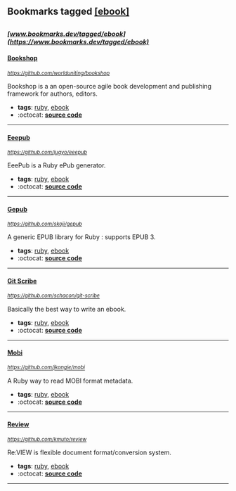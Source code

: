 ## Bookmarks tagged [[ebook]](https://www.bookmarks.dev/search?q=[ebook])

_<sup><sup>[www.bookmarks.dev/tagged/ebook](https://www.bookmarks.dev/tagged/ebook)</sup></sup>_
---
#### [Bookshop](https://github.com/worlduniting/bookshop)
_<sup>https://github.com/worlduniting/bookshop</sup>_

Bookshop is a an open-source agile book development and publishing framework for authors, editors.
* **tags**: [ruby](../tagged/ruby.md), [ebook](../tagged/ebook.md)
* :octocat: **[source code](https://github.com/worlduniting/bookshop)**
---
#### [Eeepub](https://github.com/jugyo/eeepub)
_<sup>https://github.com/jugyo/eeepub</sup>_

EeePub is a Ruby ePub generator.
* **tags**: [ruby](../tagged/ruby.md), [ebook](../tagged/ebook.md)
* :octocat: **[source code](https://github.com/jugyo/eeepub)**
---
#### [Gepub](https://github.com/skoji/gepub)
_<sup>https://github.com/skoji/gepub</sup>_

A generic EPUB library for Ruby : supports EPUB 3.
* **tags**: [ruby](../tagged/ruby.md), [ebook](../tagged/ebook.md)
* :octocat: **[source code](https://github.com/skoji/gepub)**
---
#### [Git Scribe](https://github.com/schacon/git-scribe)
_<sup>https://github.com/schacon/git-scribe</sup>_

Basically the best way to write an ebook.
* **tags**: [ruby](../tagged/ruby.md), [ebook](../tagged/ebook.md)
* :octocat: **[source code](https://github.com/schacon/git-scribe)**
---
#### [Mobi](https://github.com/jkongie/mobi)
_<sup>https://github.com/jkongie/mobi</sup>_

A Ruby way to read MOBI format metadata.
* **tags**: [ruby](../tagged/ruby.md), [ebook](../tagged/ebook.md)
* :octocat: **[source code](https://github.com/jkongie/mobi)**
---
#### [Review](https://github.com/kmuto/review)
_<sup>https://github.com/kmuto/review</sup>_

Re:VIEW is flexible document format/conversion system.
* **tags**: [ruby](../tagged/ruby.md), [ebook](../tagged/ebook.md)
* :octocat: **[source code](https://github.com/kmuto/review)**
---

